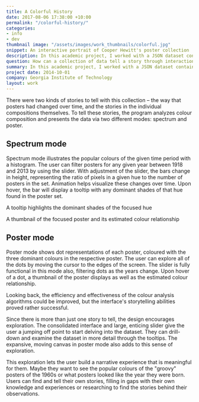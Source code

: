 ```yaml
---
title: A Colorful History
date: 2017-08-06 17:38:00 +10:00
permalink: "/colorful-history/"
categories:
- info
- dev
thumbnail image: "/assets/images/work_thumbnails/colorful.jpg"
snippet: An interactive portrait of Cooper Hewitt's poster collection
description: In this academic project, I worked with a JSON dataset containing a collection of posters from the Cooper Hewitt Smithsonian Design Museum and ideated, designed, and developed a Processing program that illustrates the past century of American history through colour analysis.
question: How can a collection of data tell a story through interaction?
summary: In this academic project, I worked with a JSON dataset containing a collection of posters from the Cooper Hewitt Smithsonian Design Museum and ideated, designed, and developed a Processing program that illustrates the past century of American history through colour analysis.
project date: 2014-10-01
company: Georgia Institute of Technology
layout: work
---
```

There were two kinds of stories to tell with this collection – the way that posters had changed over time, and the stories in the individual compositions themselves. To tell these stories, the program analyzes colour composition and presents the data via two different modes: spectrum and poster.

## Spectrum mode
Spectrum mode illustrates the popular colours of the given time period with a histogram. The user can filter posters for any given year between 1918 and 2013 by using the slider. With adjustment of the slider, the bars change in height, representing the ratio of pixels in a given hue to the number of posters in the set. Animation helps visualize these changes over time. Upon hover, the bar will display a tooltip with any dominant shades of that hue found in the poster set.


A tooltip highlights the dominant shades of the focused hue


A thumbnail of the focused poster and its estimated colour relationship

## Poster mode
Poster mode shows dot representations of each poster, coloured with the three dominant colours in the respective poster. The user can explore all of the dots by moving the cursor to the edges of the screen. The slider is fully functional in this mode also, filtering dots as the years change. Upon hover of a dot, a thumbnail of the poster displays as well as the estimated colour relationship.

Looking back, the efficiency and effectiveness of the colour analysis algorithms could be improved, but the interface's storytelling abilities proved rather successful.

Since there is more than just one story to tell, the design encourages exploration. The consolidated interface and large, enticing slider give the user a jumping off point to start delving into the dataset. They can drill-down and examine the dataset in more detail through the tooltips. The expansive, moving canvas in poster mode also adds to this sense of exploration.

This exploration lets the user build a narrative experience that is meaningful for them. Maybe they want to see the popular colours of the "groovy" posters of the 1960s or what posters looked like the year they were born. Users can find and tell their own stories, filling in gaps with their own knowledge and experiences or researching to find the stories behind their observations.
